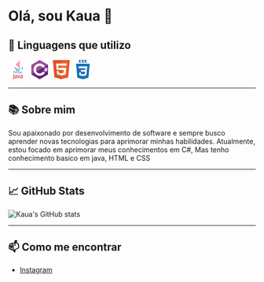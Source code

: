 # Olá, sou Kaua 👋

## 🚀 Linguagens que utilizo

<div>
  <img src="https://github.com/devicons/devicon/blob/master/icons/java/java-original-wordmark.svg" title="Java" alt="Java" width="40" height="40"/> 
  <img src="https://github.com/devicons/devicon/blob/master/icons/csharp/csharp-original.svg" title="C#" alt="C#" width="40" height="40"/>
  <img src="https://github.com/devicons/devicon/blob/master/icons/html5/html5-original.svg" title="HTML5" alt="HTML5" width="40" height="40"/>
  <img src="https://github.com/devicons/devicon/blob/master/icons/css3/css3-plain-wordmark.svg" title="CSS3" alt="CSS3" width="40" height="40"/>
</div>

---

## 📚 Sobre mim

Sou apaixonado por desenvolvimento de software e sempre busco aprender novas tecnologias para aprimorar minhas habilidades. Atualmente, estou focado em aprimorar meus conhecimentos em C#, Mas tenho conhecimento basico em java, HTML e CSS

---

## 📈 GitHub Stats

![Kaua's GitHub stats](https://github-readme-stats.vercel.app/api?username=Kaua&show_icons=true&theme=radical)

---

## 📫 Como me encontrar

- [Instagram](https://www.instagram.com/eumaltaxxs)

